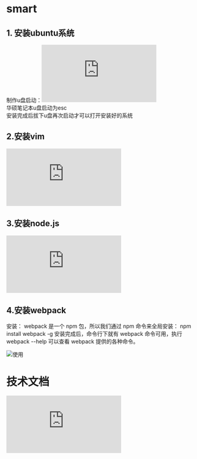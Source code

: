 # smart
## 1. 安装ubuntu系统
制作u盘启动：![地址](https://github.com/wangleihd/command/blob/master/install-ubuntu.md)  
华硕笔记本u盘启动为esc  
安装完成后拔下u盘再次启动才可以打开安装好的系统  

## 2.安装vim  
![地址](https://github.com/honglyan/stuinfo/blob/master/skill/vim-doc.md)
## 3.安装node.js  
![地址](https://github.com/wangleihd/command/blob/master/nodejs.md)  
## 4.安装webpack
安装：
webpack 是一个 npm 包，所以我们通过 npm 命令来全局安装：
npm install webpack -g
安装完成后，命令行下就有 webpack 命令可用，执行 webpack --help 可以查看 webpack 提供的各种命令。

![使用](https://segmentfault.com/a/1190000006178770)
# 技术文档
![JQery](https://www.w3cschool.cn/jquery/rdl9cfnk.html)  
